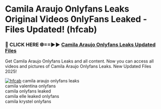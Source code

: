 # Camila Araujo Onlyfans Leaks Original Videos 0nlyFans Leaked - Files Updated! (hfcab)

<h3>🔴 CLICK HERE 🌐==►► <a href="https://tinyurl.com/3hn5wdd3" rel="nofollow">Camila Araujo Onlyfans Leaks Updated Files</a></h3>

Get Camila Araujo Onlyfans Leaks and all content. Now you can access all videos and pictures of Camila Araujo Onlyfans Leaks. New Updated Files 2025!

[![hfcab](https://i.imgur.com/4HnBqBT.gif)](https://tinyurl.com/3hn5wdd3)
camila araujo onlyfans leaks<br>
camila valentina onlyfans<br>
camila onlyfans leaked<br>
camila elle leaked onlyfans<br>
camila krystel onlyfans